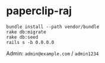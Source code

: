 # paperclip-raj

    bundle install --path vendor/bundle
    rake db:migrate
    rake db:seed
    rails s -b 0.0.0.0

Admin: `admin@example.com` / `admin1234`


